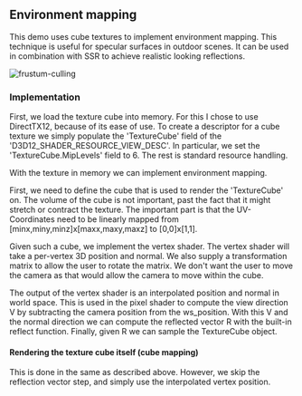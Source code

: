 ## Environment mapping

This demo uses cube textures to implement environment mapping. This technique is useful for specular surfaces in 
outdoor scenes. It can be used in combination with SSR to achieve realistic looking reflections.

![frustum-culling](https://github.com/abkour/moonlight/blob/main/src/demos/02_environment_mapping/res/envmap.gif)

### Implementation

First, we load the texture cube into memory. For this I chose to use DirectTX12, because of its ease of use. To create a
descriptor for a cube texture we simply populate the 'TextureCube' field of the 'D3D12_SHADER_RESOURCE_VIEW_DESC'.
In particular, we set the 'TextureCube.MipLevels' field to 6. The rest is standard resource handling.

With the texture in memory we can implement environment mapping.

First, we need to define the cube that is used to render the 'TextureCube' on. The volume of the cube is not important,
past the fact that it might stretch or contract the texture. The important part is that the UV-Coordinates need to 
be linearly mapped from [minx,miny,minz]x[maxx,maxy,maxz] to [0,0]x[1,1].

Given such a cube, we implement the vertex shader. The vertex shader will take a per-vertex 3D position and normal.
We also supply a transformation matrix to allow the user to rotate the matrix. We don't want the user to move 
the camera as that would allow the camera to move within the cube.

The output of the vertex shader is an interpolated position and normal in world space. This is used in the pixel shader
to compute the view direction V by subtracting the camera position from the ws_position. With this V
and the normal direction we can compute the reflected vector R with the built-in reflect function. 
Finally, given R we can sample the TextureCube object.

#### Rendering the texture cube itself (cube mapping)

This is done in the same as described above. However, we skip the reflection vector step, and simply use the
interpolated vertex position.